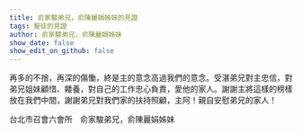 ```yaml
---
title: 俞家駿弟兄，俞陳麗娟姊妹的見證
tags: 聖徒的見證
author: 俞家駿弟兄，俞陳麗娟姊妹
show_date: false
show_edit_on_github: false
---
```


再多的不捨，再深的傷慟，終是主的意念高過我們的意念。受湛弟兄對主忠信，對弟兄姐妹顧惜、餧養，對自己的工作忠心負責，愛他的家人。謝謝主將這樣的榜樣放在我們中間，謝謝弟兄對我們家的扶持照顧，主阿！親自安慰弟兄的家人！

台北市召會六會所　俞家駿弟兄，俞陳麗娟姊妹

